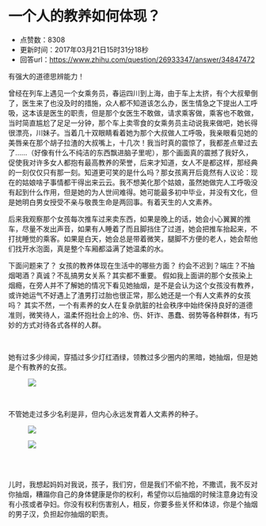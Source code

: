 # 一个人的教养如何体现？
- 点赞数：8308
- 更新时间：2017年03月21日15时31分18秒
- 回答url：https://www.zhihu.com/question/26933347/answer/34847472
<body>
 <p data-pid="A6tIsf9_">有强大的道德思辨能力！</p>
 <p data-pid="O6bK_nHS">曾经在列车上遇见一个女乘务员，春运四川到上海，由于车上太挤，有个大叔晕倒了，医生来了也没及时的措施，众人都不知道该怎么办，医生情急之下提出人工呼吸，这本该是医生的职责，但是那个女医生不敢做，请求乘客做，乘客也不敢做，当时简直尴尬了足足一分钟，那个车上卖零食的女乘务员主动说我来做吧，她长得很漂亮，川妹子。当着几十双眼睛看着她为那个大叔做人工呼吸，我亲眼看见她的美唇亲在那个胡子拉渣的大叔嘴上，十几次！我当时真的震惊了，我都差点晕过去了……（好像有什么不纯洁的东西飘进脑子里呢），那个画面真的震撼了我好久，促使我对许多女人都抱有最高教养的荣誉，后来才知道，女人不是都这样，那经典的一刻仅仅只有那一刻。知道更可笑的是什么吗？那女孩离开后竟然有人议论：现在的姑娘啥子事情都干得出来云云。我不想美化那个姑娘，虽然她做完人工呼吸没有起到什么作用，但是她的为人世间难得。她可能最多初中毕业，并没有文化，但是她明白男女授受不亲与敬畏生命是两回事。有着天生的人文素养。</p>
 <p data-pid="D5nEEg3C">后来我观察那个女孩每次推车过来卖东西，如果是晚上的话，她会小心翼翼的推车，尽量不发出声音，如果有人睡着了而且脚挡住了过道，她会把推车抬起来，不打扰睡觉的乘客。如果是白天，她会总是带着微笑，腿脚不方便的老人，她会帮他们找开水泡面，真是整个车厢都溢满了她温柔的水。</p>
 <p data-pid="5zXnbvZN">下面问题来了？ 女孩的教养体现在生活中的哪些方面？ 约会不迟到？端庄？不抽烟喝酒？真诚？不乱搞男女关系？其实都不重要。 假如我上面讲的那个女孩染上烟瘾，在旁人并不了解她的情况下看见她抽烟，是不是会认为这个女孩没有教养，或许她运气不好遇上了渣男打过胎也很正常，那么她还是一个有人文素养的女孩吗？ 其实不然，一个有素养的女人在复杂肮脏的社会秩序中始终保持良好的道德准则，微笑待人，温柔怀抱社会上的冷、伤、奸诈、愚蠢、弱势等各种群体，有巧妙的方式对待各式各样的人群。</p>
 <br>
 <p data-pid="Pmwx5lto">她有过多少绯闻，穿插过多少灯红酒绿，领教过多少圈内的黑暗，她抽烟，但是她是个有教养的女孩。</p>
 <figure>
  <img src="https://pic1.zhimg.com/50/3d377d9527db667ccf7e869cfd7c58a8_720w.jpg?source=1940ef5c" data-original-token="3d377d9527db667ccf7e869cfd7c58a8" class="content_image">
 </figure>
 <br>
 <p data-pid="7LviOC8d">不管她走过多少名利是非，但内心永远发育着人文素养的种子。</p>
 <figure>
  <img src="https://pica.zhimg.com/50/9dc2c24d74bde26f69bf48484a351672_720w.jpg?source=1940ef5c" data-original-token="9dc2c24d74bde26f69bf48484a351672" class="content_image">
 </figure>
 <figure>
  <img src="https://picx.zhimg.com/50/34fa0d59758870e8f0bd2402094917d3_720w.jpg?source=1940ef5c" data-original-token="34fa0d59758870e8f0bd2402094917d3" class="content_image">
 </figure>
 <br>
 <br>
 <p data-pid="NjuZfGsq">儿时，我想起妈妈对我说，孩子，我们穷，但是我们不偷不抢，不撒谎，我不反对你抽烟，糟蹋你自己的身体健康是你的权利，希望你以后抽烟的时候注意身边有没有小孩或者孕妇。你没有权利伤害别人，相反，你要多些关怀和体谅，你是个抽烟的男子汉，负担起你抽烟的职责。</p>
</body>